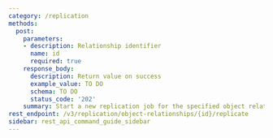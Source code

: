 ```yaml
---
category: /replication
methods:
  post:
    parameters:
    - description: Relationship identifier
      name: id
      required: true
    response_body:
      description: Return value on success
      example_value: TO DO
      schema: TO DO
      status_code: '202'
    summary: Start a new replication job for the specified object relationship
rest_endpoint: /v3/replication/object-relationships/{id}/replicate
sidebar: rest_api_command_guide_sidebar
---
```

